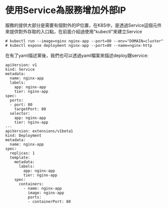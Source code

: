 # 使用Service為服務增加外部IP

服務的提供大部分是需要有個對外的IP位置，在K8S中，是透過Service這個元件來提供對外存取的入口點，在前面介紹過使用"kubectl"來建立Service

```
# kubectl run --image=nginx nginx-app --port=80 --env="DOMAIN=cluster"
# kubectl expose deployment nginx-app --port=80 --name=nginx-http
```

在有了yaml描述黨後，我們也可以透過yaml檔案來描述deploy跟service:

```
apiVersion: v1
kind: Service
metadata:
  name: nginx-app
  labels:
    app: nginx-app
    tier: nginx-app
spec:
  ports:
  - port: 80
    targetPort: 80
  selector:
    app: nginx-app
    tier: nginx-app
---
apiVersion: extensions/v1beta1
kind: Deployment
metadata:
  name: nginx-app
spec:
  replicas: 1
  template:
    metadata:
      labels:
        app: nginx-app
        tier: nginx-app
    spec:
      containers:
        - name: nginx-app
          image: nginx-app
          ports:
          - containerPort: 80
```